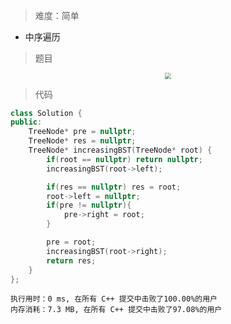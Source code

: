 > 难度：简单
- 中序遍历
> 题目
<div align="center" style="zoom:60%"><img src="./pic/897-1.png"></div>

> 代码

```cpp
class Solution {
public:
    TreeNode* pre = nullptr;
    TreeNode* res = nullptr;
    TreeNode* increasingBST(TreeNode* root) {
        if(root == nullptr) return nullptr;
        increasingBST(root->left);

        if(res == nullptr) res = root;
        root->left = nullptr;
        if(pre != nullptr){
            pre->right = root;
        }

        pre = root;
        increasingBST(root->right);
        return res;
    }
};
```
```
执行用时：0 ms, 在所有 C++ 提交中击败了100.00%的用户
内存消耗：7.3 MB, 在所有 C++ 提交中击败了97.08%的用户
```